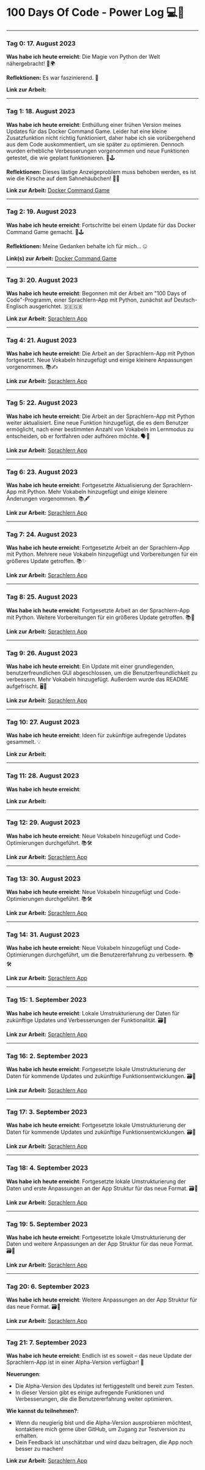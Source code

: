 # 100 Days Of Code - Power Log 💻🚀

---

### Tag 0: 17. August 2023 

**Was habe ich heute erreicht**: Die Magie von Python der Welt nähergebracht! 🐍🌍

**Reflektionen:** Es war faszinierend. 🤔

**Link zur Arbeit:** 

---

### Tag 1: 18. August 2023

**Was habe ich heute erreicht**: Enthüllung einer frühen Version meines Updates für das Docker Command Game. Leider hat eine kleine Zusatzfunktion nicht richtig funktioniert, daher habe ich sie vorübergehend aus dem Code auskommentiert, um sie später zu optimieren. Dennoch wurden erhebliche Verbesserungen vorgenommen und neue Funktionen getestet, die wie geplant funktionieren. 🐳🕹️

**Reflektionen:** Dieses lästige Anzeigeproblem muss behoben werden, es ist wie die Kirsche auf dem Sahnehäubchen! 🍒🍨

**Link zur Arbeit:** [Docker Command Game](https://github.com/Satisfraction/Docker-Command-Game)

---

### Tag 2: 19. August 2023 

**Was habe ich heute erreicht**: Fortschritte bei einem Update für das Docker Command Game gemacht. 🐳🕹️

**Reflektionen:** Meine Gedanken behalte ich für mich... 🤐

**Link(s) zur Arbeit:** [Docker Command Game](https://github.com/Satisfraction/Docker-Command-Game)

---

### Tag 3: 20. August 2023

**Was habe ich heute erreicht**: Begonnen mit der Arbeit am "100 Days of Code"-Programm, einer Sprachlern-App mit Python, zunächst auf Deutsch-Englisch ausgerichtet. 🇩🇪🇬🇧

**Link zur Arbeit:** [Sprachlern App](https://github.com/Satisfraction/SprachlernApp)

---

### Tag 4: 21. August 2023

**Was habe ich heute erreicht**: Die Arbeit an der Sprachlern-App mit Python fortgesetzt. Neue Vokabeln hinzugefügt und einige kleinere Anpassungen vorgenommen. 📚✍️

**Link zur Arbeit:** [Sprachlern App](https://github.com/Satisfraction/SprachlernApp)

---

### Tag 5: 22. August 2023

**Was habe ich heute erreicht**: Die Arbeit an der Sprachlern-App mit Python weiter aktualisiert. Eine neue Funktion hinzugefügt, die es dem Benutzer ermöglicht, nach einer bestimmten Anzahl von Vokabeln im Lernmodus zu entscheiden, ob er fortfahren oder aufhören möchte. 🗣️📖

**Link zur Arbeit:** [Sprachlern App](https://github.com/Satisfraction/SprachlernApp)

---

### Tag 6: 23. August 2023

**Was habe ich heute erreicht**: Fortgesetzte Aktualisierung der Sprachlern-App mit Python. Mehr Vokabeln hinzugefügt und einige kleinere Änderungen vorgenommen. 📚🖋️

**Link zur Arbeit:** [Sprachlern App](https://github.com/Satisfraction/SprachlernApp)

---

### Tag 7: 24. August 2023

**Was habe ich heute erreicht**: Fortgesetzte Arbeit an der Sprachlern-App mit Python. Mehrere neue Vokabeln hinzugefügt und Vorbereitungen für ein größeres Update getroffen. 📚✨

**Link zur Arbeit:** [Sprachlern App](https://github.com/Satisfraction/SprachlernApp)

---

### Tag 8: 25. August 2023

**Was habe ich heute erreicht**: Fortgesetzte Arbeit an der Sprachlern-App mit Python. Weitere Vorbereitungen für ein größeres Update getroffen. 📚🔄

**Link zur Arbeit:** [Sprachlern App](https://github.com/Satisfraction/SprachlernApp)

---

### Tag 9: 26. August 2023

**Was habe ich heute erreicht**: Ein Update mit einer grundlegenden, benutzerfreundlichen GUI abgeschlossen, um die Benutzerfreundlichkeit zu verbessern. Mehr Vokabeln hinzugefügt. Außerdem wurde das README aufgefrischt. 🖥️📖

**Link zur Arbeit:** [Sprachlern App](https://github.com/Satisfraction/SprachlernApp)

---

### Tag 10: 27. August 2023

**Was habe ich heute erreicht**: Ideen für zukünftige aufregende Updates gesammelt. 💡

**Link zur Arbeit:** 

---

### Tag 11: 28. August 2023

**Was habe ich heute erreicht**: 

**Link zur Arbeit:** 

---

### Tag 12: 29. August 2023

**Was habe ich heute erreicht**: Neue Vokabeln hinzugefügt und Code-Optimierungen durchgeführt. 📚🛠️

**Link zur Arbeit:** [Sprachlern App](https://github.com/Satisfraction/SprachlernApp)

---

### Tag 13: 30. August 2023

**Was habe ich heute erreicht**: Neue Vokabeln hinzugefügt und Code-Optimierungen durchgeführt. 📚🛠️

**Link zur Arbeit:** [Sprachlern App](https://github.com/Satisfraction/SprachlernApp)

---

### Tag 14: 31. August 2023

**Was habe ich heute erreicht**: Neue Vokabeln hinzugefügt und Code-Optimierungen durchgeführt, um die Benutzererfahrung zu verbessern. 📚🛠️

**Link zur Arbeit:** [Sprachlern App](https://github.com/Satisfraction/SprachlernApp)

---

### Tag 15: 1. September 2023

**Was habe ich heute erreicht**: Lokale Umstrukturierung der Daten für zukünftige Updates und Verbesserungen der Funktionalität. 🗃️🔧

**Link zur Arbeit:** [Sprachlern App](https://github.com/Satisfraction/SprachlernApp)

---

### Tag 16: 2. September 2023

**Was habe ich heute erreicht**: Fortgesetzte lokale Umstrukturierung der Daten für kommende Updates und zukünftige Funktionsentwicklungen. 🗃️🔧

**Link zur Arbeit:** [Sprachlern App](https://github.com/Satisfraction/SprachlernApp)

---

### Tag 17: 3. September 2023

**Was habe ich heute erreicht**: Fortgesetzte lokale Umstrukturierung der Daten für kommende Updates und zukünftige Funktionsentwicklungen. 🗃️🔧

**Link zur Arbeit:** [Sprachlern App](https://github.com/Satisfraction/SprachlernApp)

---

### Tag 18: 4. September 2023

**Was habe ich heute erreicht**: Fortgesetzte lokale Umstrukturierung der Daten und erste Anpassungen an der App Struktur für das neue Format. 🗃️🔧

**Link zur Arbeit:** [Sprachlern App](https://github.com/Satisfraction/SprachlernApp)

---

### Tag 19: 5. September 2023

**Was habe ich heute erreicht**: Fortgesetzte lokale Umstrukturierung der Daten und weitere Anpassungen an der App Struktur für das neue Format. 🗃️🔧

**Link zur Arbeit:** [Sprachlern App](https://github.com/Satisfraction/SprachlernApp)

---

### Tag 20: 6. September 2023

**Was habe ich heute erreicht**: Weitere Anpassungen an der App Struktur für das neue Format. 🗃️🔧

**Link zur Arbeit:** [Sprachlern App](https://github.com/Satisfraction/SprachlernApp)

---

### Tag 21: 7. September 2023

**Was habe ich heute erreicht**: Endlich ist es soweit – das neue Update der Sprachlern-App ist in einer Alpha-Version verfügbar! 🚀

**Neuerungen**:
- Die Alpha-Version des Updates ist fertiggestellt und bereit zum Testen.
- In dieser Version gibt es einige aufregende Funktionen und Verbesserungen, die die Benutzererfahrung weiter optimieren.

**Wie kannst du teilnehmen?**:
- Wenn du neugierig bist und die Alpha-Version ausprobieren möchtest, kontaktiere mich gerne über GitHub, um Zugang zur Testversion zu erhalten.
- Dein Feedback ist unschätzbar und wird dazu beitragen, die App noch besser zu machen!

**Link zur Arbeit:** [Sprachlern App](https://github.com/Satisfraction/SprachlernApp)
